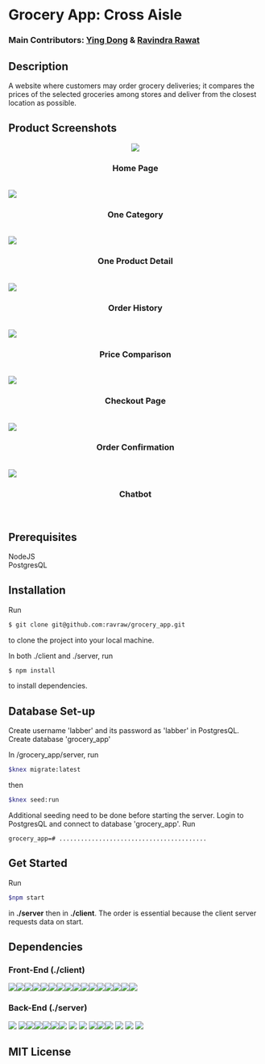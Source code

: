 # Grocery App: Cross Aisle

### Main Contributors: [Ying Dong](https://github.com/dongyingname) & [Ravindra Rawat](https://github.com/ravraw)

## Description

A website where customers may order grocery deliveries; it compares the prices of the selected groceries among stores and deliver from the closest location as possible.

## Product Screenshots

<p align="center">
<img src='./screenshots/home.png'/>
<h3 align='middle'>Home Page</h3></br>
<img src='./screenshots/category.png'  />
<h3 align='middle' >One Category</h3></br>
<img src='./screenshots/productDetails.png'   />
<h3 align='middle'>One Product Detail</h3></br>
<img src='./screenshots/orderHistory.png'  />
<h3 align='middle'>Order History</h3></br>
<img src='./screenshots/compare.png'  />
<h3 align='middle'>Price Comparison</h3></br>
<img src='./screenshots/checkout.png'  />
<h3 align='middle'>Checkout Page</h3></br>
<img src='./screenshots/orderConfirmation.png'  />
<h3 align='middle'>Order Confirmation</h3></br>
<img src='./screenshots/chatbot.png'  />
<h3 align='middle'>Chatbot</h3></br>

</p>

## Prerequisites

NodeJS </br>
PostgresQL

## Installation

Run

```bash
$ git clone git@github.com:ravraw/grocery_app.git
```

to clone the project into your local machine.

In both ./client and ./server, run

```bash
$ npm install
```

to install dependencies.

## Database Set-up

Create username 'labber' and its password as 'labber' in PostgresQL. Create database 'grocery_app'

In /grocery_app/server, run

```bash
$knex migrate:latest
```

then

```bash
$knex seed:run
```

Additional seeding need to be done before starting the server.
Login to PostgresQL and connect to database 'grocery_app'.
Run

```
grocery_app=# .........................................
```

## Get Started

Run

```bash
$npm start
```

in <b>./server</b> then in <b>./client</b>.
The order is essential because the client server requests data on start.

## Dependencies

### Front-End (./client)

<img src='https://img.shields.io/badge/React-16.6.3-brightgreen.svg' /><img src='https://img.shields.io/badge/React--Apollo-2.3.2-brightgreen.svg' /><img src='https://img.shields.io/badge/React--Dom-16.6.3-brightgreen.svg' /><img src='https://img.shields.io/badge/React--Responsive--modal-3.5.1-brightgreen.svg' /><img src='https://img.shields.io/badge/React--Router--Dom-4.3.1-brightgreen.svg' /><img src='https://img.shields.io/badge/React--Scripts-2.1.3-brightgreen.svg' /><img src='https://img.shields.io/badge/React--Speech--Recognition-1.0.7-brightgreen.svg' /><img src='https://img.shields.io/badge/React--Stripe--Elements-2.0.1-brightgreen.svg' /><img src='https://img.shields.io/badge/Apollo--Boost-0.1.22-brightgreen.svg' /><img src='https://img.shields.io/badge/Apollo--Cache--Inmemory-1.3.12-brightgreen.svg' /><img src='https://img.shields.io/badge/Apollo--Client-2.4.8-brightgreen.svg' /><img src='https://img.shields.io/badge/Apollo--Link-1.2.6-brightgreen.svg' /><img src='https://img.shields.io/badge/Apollo--Utilities-1.0.27-brightgreen.svg' /><img src='https://img.shields.io/badge/graphql-14.0.2-brightgreen.svg' /><img src='https://img.shields.io/badge/Node--Sass-4.11.0-brightgreen.svg' /><img src='https://img.shields.io/badge/Prop--Types-15.6.2-brightgreen.svg' />

### Back-End (./server)

<img src='https://img.shields.io/badge/Apollo--Server-2.2.6-orange.svg' />
<img src='https://img.shields.io/badge/Bcrypt-3.0.3-orange.svg' /><img src='https://img.shields.io/badge/Body--Parser-1.18.3-orange.svg' /><img src='https://img.shields.io/badge/Cors-2.8.5-orange.svg' /><img src='https://img.shields.io/badge/Dotenv-6.2.0-orange.svg' /><img src='https://img.shields.io/badge/Express-4.16.4-orange.svg' /><img src='https://img.shields.io/badge/Faker-4.1.0-orange.svg' />
<img src='https://img.shields.io/badge/Graphql-14.0.2-orange.svg' />
<img src='https://img.shields.io/badge/Graphql--Subscriptions-1.0.0-orange.svg' />
<img src='https://img.shields.io/badge/Jsonwebtoken-8.4.0-orange.svg' /><img src='https://img.shields.io/badge/Knex-0.16.2-orange.svg' /><img src='https://img.shields.io/badge/pg-7.7.1-orange.svg' />
<img src='https://img.shields.io/badge/Stripe-6.19.0-orange.svg' />
<img src='https://img.shields.io/badge/Subscriptions--Transport--WS-0.9.15-orange.svg' />
<img src='https://img.shields.io/badge/Twilio-3.26.0-orange.svg' />

## MIT License
